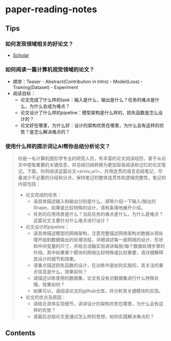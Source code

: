 # paper-reading-notes

## Tips

### 如何发现领域相关的好论文？

- [Scholar](https://www.scholar-inbox.com/)

### 如何阅读一篇计算机视觉领域的论文？

- 顺序：Teaser - Abstract(Contribution in Intro) - Model(Loss) - Training(Dataset) - Experiment
- 阅读目标：
  - 论文完成了什么样的task：输入是什么，输出是什么？任务的难点是什么，为什么会成为难点？
  - 论文设计了什么样的pipeline：模型架构是什么样的，损失函数是怎么设计的？
  - 论文好在哪里，为什么好：设计的架构优势在哪里，为什么会有这样的优势？是怎么解决难点的？

### 使用什么样的提示词让AI帮你总结分析论文？

> 你是一名计算机图形学专业的研究人员，有丰富的论文阅读经历，善于从论文中提取重要的关键信息，并总结归纳转换为更加容易阅读和记忆的论文笔记。下面，你将阅读这篇论文<arxiv_url>，并用连贯的语言总结笔记，尽量减少不必要的分段和分点，保持笔记的整体连贯性和逻辑完整性，笔记的内容包括：
>
> - 论文完成的任务：
>   - 请具体描述输入和输出分别是什么，顺带介绍一下输入/输出的Shape，如果是比较特殊的设计，请有条理地展开介绍。
>   - 任务的应用场景是什么？当前任务的难点是什么，为什么是难点？这篇论文主要针对什么难点进行设计？
> - 论文设计的pipeline：
>   - 请具体描述模型的网络架构，注意完整描述网络架构对数据从预处理开始到数据输出的处理流程，详细讲述每一层网络的设计、形状和中间变量的尺寸，并结合消融实验讲讲每层/每个数据处理步骤的作用。其中如果某个模块的网络比较特殊或比较重要，请详细解释其设计的细节和效果。
>   - 请重点描述损失函数的设计，在训练中是如何实施的，其关注的重点信息是什么，效果如何？
>   - 请描述训练使用的数据集，论文有没有对数据集进行什么特殊处理，效果如何？
>   - 如果可以，请阅读论文的github仓库，并分析其关键模块的实现。
> - 论文的优点及原因：
>   - 请结合具体实现细节，讲讲设计的架构优势在哪里，为什么会有这样的优势？
>   - 请最后总结论文是通过怎么样的思想，如何实践解决难点的？

## Contents

